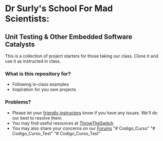 # Dr Surly's School For Mad Scientists: #

## Unit Testing & Other Embedded Software Catalysts ##

This is a collection of project starters for those taking our class. Clone it and use it as instructed in class.

### What is this repository for? ###

* Following in-class examples
* Inspiration for you own projects

### Problems? ###

* Please let your [friendly instructors](mailto:tdd@throwtheswitch.org) know if you have any issues. We'll do our best to resolve them.
* You may find useful resources at [ThrowTheSwitch](http://throwtheswitch.org)
* You may also share your concerns on our [Forums](http://throwtheswitch.org/forums)
"# Codigo_Curso" 
"# Codigo_Curso_Test" 
"# Codigo_Curso_Test" 
